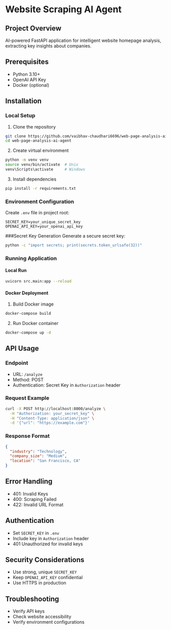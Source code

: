 # Website Scraping AI Agent

## Project Overview
AI-powered FastAPI application for intelligent website homepage analysis, extracting key insights about companies.


## Prerequisites
- Python 3.10+
- OpenAI API Key
- Docker (optional)

## Installation

### Local Setup
1. Clone the repository
```bash
git clone https://github.com/vaibhav-chaudhari6696/web-page-analysis-ai-agent.git
cd web-page-analysis-ai-agent
```

2. Create virtual environment
```bash
python -m venv venv
source venv/bin/activate  # Unix
venv\Scripts\activate     # Windows
```

3. Install dependencies
```bash
pip install -r requirements.txt
```

### Environment Configuration
Create `.env` file in project root:
```
SECRET_KEY=your_unique_secret_key
OPENAI_API_KEY=your_openai_api_key
```

###Secret Key Generation
Generate a secure secret key:
```bash
python -c "import secrets; print(secrets.token_urlsafe(32))"
```


### Running Application

#### Local Run
```bash
uvicorn src.main:app --reload
```

#### Docker Deployment
1. Build Docker image
```bash
docker-compose build
```

2. Run Docker container
```bash
docker-compose up -d
```


## API Usage

### Endpoint
- URL: `/analyze`
- Method: POST
- Authentication:  Secret Key in `Authorization` header

### Request Example
```bash
curl -X POST http://localhost:8000/analyze \
  -H "Authorization: your_secret_key" \
  -H "Content-Type: application/json" \
  -d '{"url": "https://example.com"}'
```

### Response Format
```json
{
  "industry": "Technology",
  "company_size": "Medium",
  "location": "San Francisco, CA"
}
```

## Error Handling
- 401: Invalid Keys
- 400: Scraping Failed
- 422: Invalid URL Format

## Authentication
- Set `SECRET_KEY` in `.env`
- Include key in `Authorization` header
- 401 Unauthorized for invalid keys


## Security Considerations
- Use strong, unique `SECRET_KEY`
- Keep `OPENAI_API_KEY` confidential
- Use HTTPS in production

## Troubleshooting
- Verify API keys
- Check website accessibility
- Verify environment configurations
